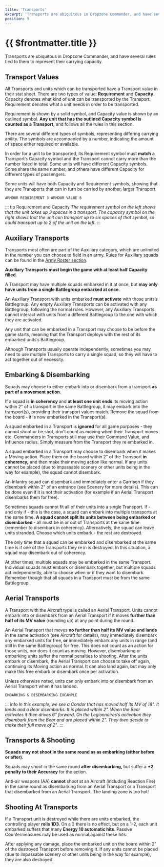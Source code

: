 ```yaml
---
title: 'Transports'
excerpt: 'Transports are ubiquitous in Dropzone Commander, and have several rules tied to them to represent their carrying capacity.'
position: 9
---
```


# {{ $frontmatter.title }}

Transports are ubiquitous in Dropzone Commander, and have several rules tied to them to represent their carrying capacity.

## Transport Values

All Transports and units which can be transported have a Transport value in their stat sheet. There are two types of value: **Requirement** and **Capacity**. Capacity denotes what kind of unit can be transported by the Transport. Requirement denotes what a unit needs in order to be transported.

Requirement is shown by a solid symbol, and Capacity value is shown by an outlined symbol. **Any unit that has the outlined Capacity symbol is counted as a Transport,** and follows all the rules in this section.

There are several different types of symbols, representing differing carrying ability. The symbols are accompanied by a number, indicating the amount of space either required or available.

In order for a unit to be transported, its Requirement symbol must **match** a Transport’s Capacity symbol and the Transport cannot carry more than the number listed in total. Some units will have different Capacity symbols. Some share the same number, and others have different Capacity for different types of passengers.

Some units will have both Capacity and Requirement symbols, showing that they are Transports that can in turn be carried by another, larger Transport.

```IMG
ARMOUR REQUIREMENT 3 ARMOUR VALUE 6
```

::: tip Requirement and Capacity
_The requirement symbol on the left shows that the unit takes up 3 spaces in a transport. The capacity symbol on the right shows that the unit can transport up to six spaces of that symbol, so could transport up to 2 of the unit on the left_.
:::

## Auxiliary Transports

Transports most often are part of the Auxiliary category, which are unlimited in the number you can choose to field in an army. Rules for Auxiliary squads can be found in the [Army Roster section](/en/dzc/building-your-army#the-army-roster).

**Auxiliary Transports must begin the game with at least half Capacity filled**.

A Transport may have multiple squads embarked in it at once, but **may only have units from a single Battlegroup embarked at once**.

An Auxiliary Transport with units embarked **must activate** with those units’s Battlegroup. Any empty Auxiliary Transports can be activated with any Battlegroup, following the normal rules. However, any Auxiliary Transports cannot interact with units from a different Battlegroup to the one with which they are activated.

Any unit that can be embarked in a Transport may choose to be before the game starts, meaning that the Transport deploys with the rest of its embarked units’s Battlegroup.

Although Transports usually operate independently, sometimes you may need to use multiple Transports to carry a single squad, so they will have to act together out of necessity.

## Embarking & Disembarking

Squads may choose to either embark into or disembark from a transport **as part of a movement action**.

If a squad is **in coherency** and **at least one unit** **ends** its moving action within 2" of a transport in the same Battlegroup, it may embark into the transport(s), providing their transport values match. Remove the squad from the board - it is now embarked in the Transport(s).

A squad embarked in a Transport is **ignored** for all game purposes - they cannot shoot or be shot, don’t count as moving when their Transport moves etc. Commanders in Transports still may use their Command Value, and Influence radius. Simply measure from the Transport they re embarked in.

A squad embarked in a Transport may choose to disembark when it makes a Moving action. Place them on the board within 2" of the Transport **in coherency,** and then make their moving action like normal. If any units cannot be placed (due to impassable scenery or other units being in the way for example), the squad cannot disembark.

An Infantry squad can disembark and immediately enter a Garrison if they disembark within 2" of an entrance (see Scenery for more details). This can be done even if it is not their activation (for example if an Aerial Transport disembarks them for free).

Sometimes squads cannot fit all of their units into a single Transport. If - and only if - this is the case, a squad can embark into multiple transports at the same time. **A squad cannot split its units between being embarked or disembarked** - all must be in or out of Transports at the same time (remember to disembark in coherency). Alternatively, the squad can leave units stranded. Choose which units embark - the rest are destroyed.

The only time that a squad can be embarked and disembarked at the same time is if one of the Transports they re in is destroyed. In this situation, a squad may disembark out of coherency.

At other times, multiple squads may be embarked in the same Transport. Individual squads must embark or disembark together, but multiple squads act independently, able to choose when or if they want to disembark. Remember though that all squads in a Transport must be from the same Battlegroup.

## Aerial Transports

A Transport with the Aircraft type is called an Aerial Transport. Units cannot embark into or disembark from an Aerial Transport if it moves **further than half of its MV value** (rounding up) at any point during the round.

An Aerial Transport that moves **no further than half its MV value and lands** in the same activation (see Aircraft for details), may immediately disembark any embarked units for free, **or** immediately embark any units in range (and still in the same Battlegroup) for free. This does not count as an action for those units, nor does it count as moving. However, disembarking or embarking units suffer the normal penalties to shooting. After the units embark or disembark, the Aerial Transport can choose to take off again, continuing its Moving action as normal. It can also land again, but may only make this free embark or disembark once per activation.

Unless otherwise noted, units can only embark into or disembark from an Aerial Transport when it has landed.

```IMG
EMBARKING & DISEMBARKING EXCAMPLE
```

::: info _In this example, we see a Condor that has moved half its MV of 18". It lands and a Bear disembarks. It is placed within 2". When the Bear activates it then drives 6" forward. On the Legionnaires’s activation they disembark from the Bear and are placed within 2". They then decide to make their full move of 2"_.
:::

## Transports & Shooting

**Squads may not shoot in the same round as as embarking (either before or after)**.

Squads may shoot in the same round **after** **disembarking,** but suffer a **+2 penalty to their Accuracy** for the action.

Anti-air weapons (AA) **cannot** shoot at an Aircraft (including Reaction Fire) in the same round as disembarking from an Aerial Transport or a Transport that disembarked from an Aerial Transport. The landing zone is too hot!

## Shooting At Transports

If a Transport unit is destroyed while there are units embarked, the controlling player **rolls 1D3**. On a 3 there is no effect, but on a 1-2, each unit embarked suffers that many **Energy 10 automatic hits**. Passive Countermeasures may be used as normal against these hits.

After applying any damage, place the embarked unit on the board within 2" of the destroyed Transport before removing it. If any units cannot be placed (due to impassable scenery or other units being in the way for example), they are also destroyed.
